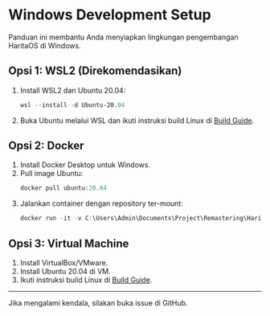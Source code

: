 # Windows Development Setup

Panduan ini membantu Anda menyiapkan lingkungan pengembangan HaritaOS di Windows.

## Opsi 1: WSL2 (Direkomendasikan)
1. Install WSL2 dan Ubuntu 20.04:
   ```powershell
   wsl --install -d Ubuntu-20.04
   ```
2. Buka Ubuntu melalui WSL dan ikuti instruksi build Linux di [Build Guide](BUILDING.md).

## Opsi 2: Docker
1. Install Docker Desktop untuk Windows.
2. Pull image Ubuntu:
   ```powershell
   docker pull ubuntu:20.04
   ```
3. Jalankan container dengan repository ter-mount:
   ```powershell
   docker run -it -v C:\Users\Admin\Documents\Project\Remastering\HaritaOS:/workspace ubuntu:20.04 bash
   ```

## Opsi 3: Virtual Machine
1. Install VirtualBox/VMware.
2. Install Ubuntu 20.04 di VM.
3. Ikuti instruksi build Linux di [Build Guide](BUILDING.md).

---
Jika mengalami kendala, silakan buka issue di GitHub.
